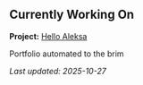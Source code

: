 ## Currently Working On

**Project:** [Hello Aleksa](https://github.com/alxhdd/hello-aleksa)

Portfolio automated to the brim

_Last updated: 2025-10-27_
